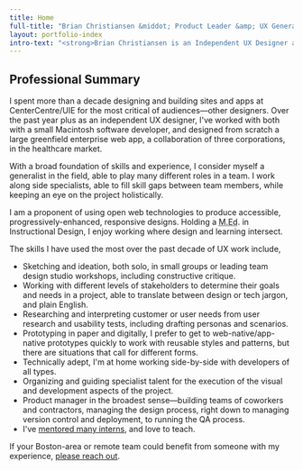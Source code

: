 ```yaml
---
title: Home
full-title: "Brian Christiansen &middot; Product Leader &amp; UX Generalist"
layout: portfolio-index
intro-text: "<strong>Brian Christiansen is an Independent UX Designer and Instructional Designer in Greater Boston</strong> available for local and remote opportunities. His designs have processed millions of dollars in revenue annually, and been used by by tens of thousands over the past decade. I'm now sharing my expertise with remote and Boston-area teams."
---
```


## Professional Summary
I spent more than a decade designing and building sites and apps at CenterCentre/UIE for the most critical of audiences—other designers. Over the past year plus as an independent UX designer, I've worked with both with a small Macintosh software developer, and designed from scratch a large greenfield enterprise web app, a collaboration of three corporations, in the healthcare market.

With a broad foundation of skills and experience, I consider myself a generalist in the field, able to play many different roles in a team. I work along side specialists, able to fill skill gaps between team members, while keeping an eye on the project holistically.

I am a proponent of using open web technologies to produce accessible, progressively-enhanced, responsive designs. Holding a <abbr title="Master of Education Degree">M.Ed</abbr>. in Instructional Design, I enjoy working where design and learning intersect.

The skills I have used the most over the past decade of UX work include,

* Sketching and ideation, both solo, in small groups or leading team design studio workshops, including constructive critique.
* Working with different levels of stakeholders to determine their goals and needs in a project, able to translate between design or tech jargon, and plain English.
* Researching and interpreting customer or user needs from user research and usability tests, including drafting personas and scenarios.
* Prototyping in paper and digitally, I prefer to get to web-native/app-native prototypes quickly to work with reusable styles and patterns, but there are situations that call for different forms.
* Technically adept, I'm at home working side-by-side with developers of all types.
* Organizing and guiding specialist talent for the execution of the visual and development aspects of the project.
* Product manager in the broadest sense—building teams of coworkers and contractors, managing the design process, right down to managing version control and deployment, to running the QA process.
* I've <a href="https://web.archive.org/web/20170417125902/https://www.uie.com/meet-the-interns/" title="See 2012–17">mentored many interns</a>, and love to teach.

If your Boston-area or remote team could benefit from someone with my experience, [please reach out](mailto:brian@briandigital.com).